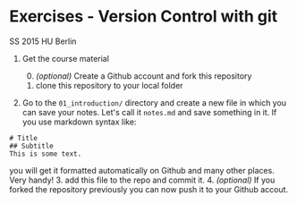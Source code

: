 # Exercises - Version Control with git
SS 2015
HU Berlin


1.	Get the course material

    0. *(optional)* Create a Github account and fork this repository
    1. clone this repository to your local folder

2. Go to the `01_introduction/` directory and create a new file in which you can save your notes. Let's call it `notes.md` and save something in it. If you use markdown syntax like:
  ```
  # Title
  ## Subtitle
  This is some text.
  ```
  you will get it formatted automatically on Github and many other places. Very handy!
3. add this file to the repo and commit it.
4. *(optional)* If you forked the repository previously you can now push it to your Github accout.
